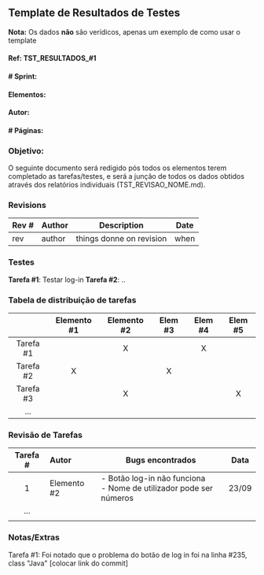 ## Template de Resultados de Testes
**Nota:** Os dados **não** são verídicos, apenas um exemplo de como usar o template

#### Ref: TST_RESULTADOS_#1

#### # Sprint:

#### Elementos:

#### Autor:

#### # Páginas:

### Objetivo:
O seguinte documento será redigido pós todos os elementos terem completado as tarefas/testes, e será a junção de todos os dados obtidos através dos relatórios individuais (TST_REVISAO_NOME.md).

### Revisions

Rev # | Author | Description | Date
--- | --- | --- | ---
rev | author | things donne on revision | when


### Testes
**Tarefa #1**: Testar log-in
**Tarefa #2**: ..

### Tabela de distribuição de tarefas

|           | Elemento #1 | Elemento #2 | Elem #3 | Elem #4 | Elem #5 |
| :-------: | :---------: | :---------: | :-----: | :-----: | :-----: |
| Tarefa #1 |             |      X      |         |    X    |         |
| Tarefa #2 |      X      |             |    X    |         |         |
| Tarefa #3 |             |      X      |         |         |    X    |
|    ...    |             |             |         |         |         |



### Revisão de Tarefas

| Tarefa # | Autor       | Bugs encontrados                                             | Data  |
| :------: | :---------- | ------------------------------------------------------------ | :---: |
|    1     | Elemento #2 | - Botão log-in não funciona<br />- Nome de utilizador pode ser números | 23/09 |
|   ...    |             |                                                              |       |
|          |             |                                                              |       |



### Notas/Extras

Tarefa #1: Foi notado que o problema do botão de log in foi na linha #235, class "Java" [colocar link do commit]
